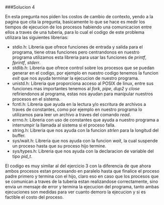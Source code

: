 ###Solucion 4

En esta pregunta nos piden los costos de cambio de contexto, yendo a la pagina que cita la pregunta, basicamente lo que se hace es medir los tiempos de ejecucion de los procesos habiendo una comunicacion entre ellos a traves de una tuberia, para lo cual el codigo de este problema utilizara las siguientes librerias:
  * stdio.h: Libreria que ofrece funciones de entrada y salida para el programa, tiene otras funciones pero centrandonos en nuestro programa utilizamos esta libreria para usar las funciones de *printf*, *fprintf*, *stderr*.
  * stdlib.h: Libreria que ofrece control sobre los procesos que se puedan generar en el codigo, por ejemplo en nuestro codigo tenemos la funcion *exit* que nos ayuda terminar la ejecucion de nuestro programa.
  * unistd.h: Libreria que proporciona acceso al POSIX de linux, entre sus funciones mas importantes tenemos al *fork*, *pipe*, *dup2* y *close* refiriendonos al programa, estas nos ayudan para manipular nuestros procesos en el sistema.
  * fcntl.h: Libreria que ayuda en la lectura y/o escritura de archivos a traves de constantes, como por ejemplo en nuestro programa lo utilizamos para leer un archivo a traves del comando *read*.
  * errno.h: Libreria con uso de constantes que ayuda a nuestro programa a interrumpir la llamada al sistema si el proceso falla.
  * string.h: Libreria que nos ayuda con la funcion *strlen* para la longitud del buffer.
  * sys/wait.h: Libreria que nos ayuda con la funcion *wait*, la cual suspende un proceso hasta que su proceso hijo termine.
  * sys/types.h: Libreria que nos ayuda con la declaracion de variable del tipo *pid_t*.

El codigo es muy similar al del ejercicio 3 con la diferencia de que ahora ambos procesos estan procesando en paralelo hasta que finalice el proceso padre primero y termina con el hijo, claro eso en caso que los procesos que se comunican a traves de la tuberia estan realizandose correctamente, sino envia un mensaje de error y termina la ejecucion del programa, tanto ambas ejecuciones son medidas para ver cuanto demoro la ejecucion y si es factible el costo del proceso.
